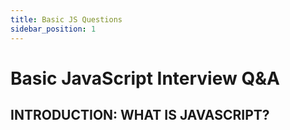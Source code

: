 ```yaml
---
title: Basic JS Questions
sidebar_position: 1
---
```


# Basic JavaScript Interview Q&A

## INTRODUCTION: WHAT IS JAVASCRIPT?
